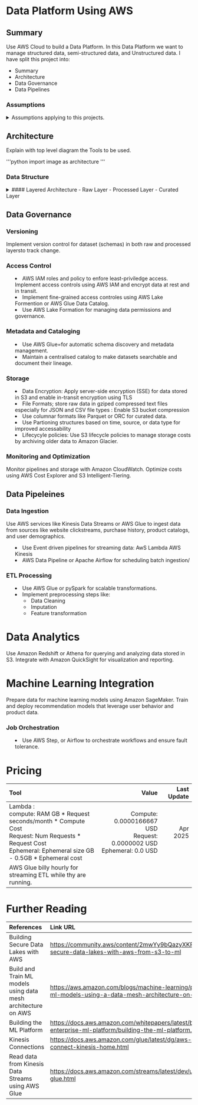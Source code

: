 # Data Platform Using AWS #

## Summary ##
Use AWS Cloud to build a Data Platform. In this Data Platform we want to manage structured data, semi-structured data, and Unstructured data.
I have split this project into:
- Summary
- Architecture 
- Data Governance
- Data Pipelines

### Assumptions ###
<details>
<summary>Assumptions applying to this projects.</summary>

| Question | Assumtion |
| :--- | :---|
| What data is to be ingested | Let's assume Structured data will be CSV or JSON (excluding XML for this project to keep document types as simple list). <br> Unstructured Data will be images, binary files, text files |
| How often does data need to be ingested |  For Steaming Data, assume 15 minutes latency. <br> For Batch collection, assume 1hr intervals |

</details>

## Architecture ##
<detials>
<summary>Explain  with  top level diagram the Tools to be used.</summary>

'''python
import image as architecture
'''

</details>

### Data Structure ###

<details>
<summary>
#### Layered Architecture
- Raw Layer
- Processed Layer
- Curated Layer

## Data Governance ##
### Versioning ###
Implement version control for dataset (schemas) in both raw and processed layersto track change.
### Access Control ###
- AWS IAM roles and policy to enfore least-priviledge access. Implement access controls using AWS IAM and encrypt data at rest and in transit.
- Implement fine-grained access controles using AWS Lake Formention or AWS Glue Data Catalog.
- Use AWS Lake Formation for managing data permissions and governance.

### Metadata and Cataloging ###
- Use AWS Glue=for automatic schema discovery and metadata management.
- Maintain a centralised catalog to make datasets searchable and document their lineage.
### Storage ###
- Data Encryption: Apply server-side encryption (SSE) for data stored in S3 and enable in-transit encryption using TLS
- File Formats; store raw data in gziped compressed text files especially for JSON and CSV file types : Enable S3 bucket compression
- Use columnar formats like Parquet or ORC  for curated data.
- Use Partioning structures based on time, source, or data type for improved accessability
- Lifecycyle policies: Use S3 lifecycle policies to manage storage costs by archiving older data to Amazon Glacier.
### Monitoring and Optimization ###
Monitor pipelines and storage with Amazon CloudWatch.
Optimize costs using AWS Cost Explorer and S3 Intelligent-Tiering.


## Data Pipeleines ##
### Data Ingestion ###
Use AWS services like Kinesis Data Streams or AWS Glue to ingest data from sources like website clickstreams, purchase history, product catalogs, and user demographics.
- Use Event driven pipelines for streaming data: AwS Lambda AWS Kinesis
- AWS Data Pipeline or Apache Airflow for scheduling batch ingestion/
### ETL Processing ###
- Use AWS Glue or pySpark for scalable transformations.
- Implement preprocessing steps like:
    - Data Cleaning
    - Imputation
    - Feature transformation
# Data Analytics #
Use Amazon Redshift or Athena for querying and analyzing data stored in S3.
Integrate with Amazon QuickSight for visualization and reporting.
# Machine Learning Integration #
Prepare data for machine learning models using Amazon SageMaker.
Train and deploy recommendation models that leverage user behavior and product data.

### Job Orchestration ###
- Use AWS Step, or Airflow to orchestrate workflows and ensure fault tolerance.









# Pricing #
Tool | Value | Last Update |
| :--- | ---: | ---: |
| Lambda : <br> compute: RAM GB * Request seconds/month * Compute Cost<br>  Request: Num Requests * Request Cost <br> Ephemeral: Ephemeral size GB - 0.5GB * Ephemeral cost  | Compute: 0.0000166667 USD <br> Request: 0.0000002 USD <br> Ephemeral: 0.0 USD | Apr 2025 |
| AWS Glue billy hourly for streaming ETL while thy are running. | |


# Further Reading #
| References | Link URL | Age |
| :--- | :--- | ---: |
| Building Secure Data Lakes with AWS | https://community.aws/content/2mwYy9bQazyXKRJwnGtjl8feXt4/building-secure-data-lakes-with-aws-from-s3-to-ml | 15 December 2024 |
| Build and Train ML models using data mesh architecture on AWS | https://aws.amazon.com/blogs/machine-learning/part-1-build-and-train-ml-models-using-a-data-mesh-architecture-on-aws/ | 29 July 2022 |
| Building the ML Platform | https://docs.aws.amazon.com/whitepapers/latest/build-secure-enterprise-ml-platform/building-the-ml-platform.html | AWS 2025 |
| Kinesis Connections | https://docs.aws.amazon.com/glue/latest/dg/aws-glue-programming-etl-connect-kinesis-home.html | AWS 2025 |
| Read data from Kinesis Data Streams using AWS Glue | https://docs.aws.amazon.com/streams/latest/dev/using-other-services-glue.html | 